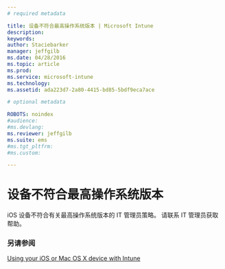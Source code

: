 ```yaml
---
# required metadata

title: 设备不符合最高操作系统版本 | Microsoft Intune
description:
keywords:
author: Staciebarker
manager: jeffgilb
ms.date: 04/28/2016
ms.topic: article
ms.prod:
ms.service: microsoft-intune
ms.technology:
ms.assetid: ada223d7-2a80-4415-bd85-5bdf9eca7ace

# optional metadata

ROBOTS: noindex
#audience:
#ms.devlang:
ms.reviewer: jeffgilb
ms.suite: ems
#ms.tgt_pltfrm:
#ms.custom:

---
```



# 设备不符合最高操作系统版本

iOS 设备不符合有关最高操作系统版本的 IT 管理员策略。 请联系 IT 管理员获取帮助。

### 另请参阅
[Using your iOS or Mac OS X device with Intune](using-your-ios-or-mac-os-x-device-with-intune.md)


<!--HONumber=May16_HO1-->


